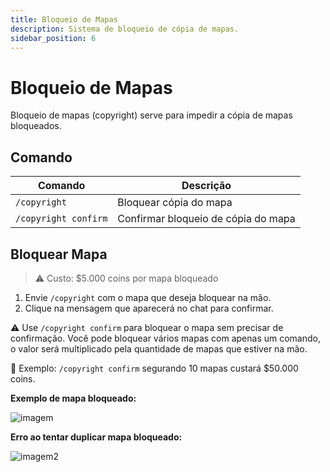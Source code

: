 ```yaml
---
title: Bloqueio de Mapas
description: Sistema de bloqueio de cópia de mapas.
sidebar_position: 6
---
```


# Bloqueio de Mapas

Bloqueio de mapas (copyright) serve para impedir a cópia de mapas bloqueados.

## Comando

| Comando | Descrição |
| ------- | --------- |
| `/copyright` | Bloquear cópia do mapa |
| `/copyright confirm` | Confirmar bloqueio de cópia do mapa | 

## Bloquear Mapa

> ⚠️ Custo: $5.000 coins por mapa bloqueado

1. Envie `/copyright` com o mapa que deseja bloquear na mão.
2. Clique na mensagem que aparecerá no chat para confirmar.

⚠️ Use `/copyright confirm` para bloquear o mapa sem precisar de confirmação. Você pode bloquear vários mapas com apenas um comando, o valor será multiplicado pela quantidade de mapas que estiver na mão.

🎯 Exemplo: `/copyright confirm` segurando 10 mapas custará $50.000 coins.

**Exemplo de mapa bloqueado:**

![imagem](https://i.imgur.com/ilFyA0N.png)

**Erro ao tentar duplicar mapa bloqueado:**

![imagem2](https://i.imgur.com/x4Zs4a4.png)